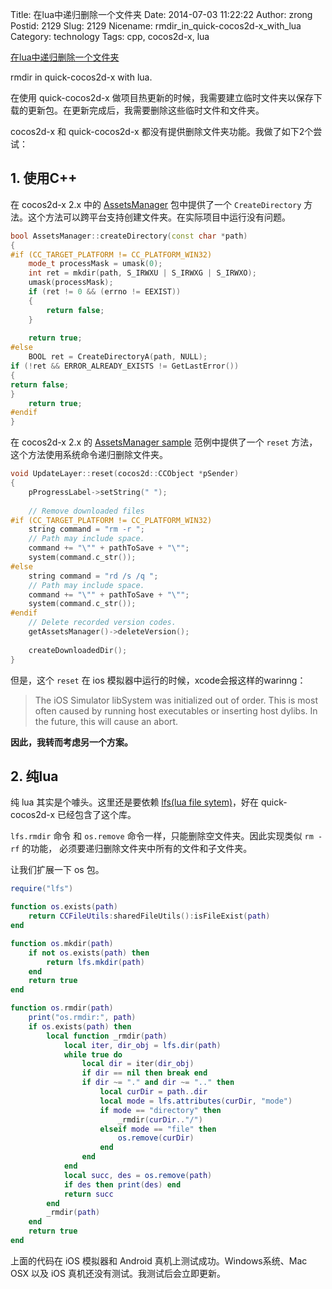 Title: 在lua中递归删除一个文件夹
Date: 2014-07-03 11:22:22
Author: zrong
Postid: 2129
Slug: 2129
Nicename: rmdir_in_quick-cocos2d-x_with_lua
Category: technology
Tags: cpp, cocos2d-x, lua

[在lua中递归删除一个文件夹](http://zengrong.net/post/2129.htm)

rmdir in quick-cocos2d-x with lua.

在使用 quick-cocos2d-x 做项目热更新的时候，我需要建立临时文件夹以保存下载的更新包。在更新完成后，我需要删除这些临时文件和文件夹。

cocos2d-x 和 quick-cocos2d-x 都没有提供删除文件夹功能。我做了如下2个尝试：

## 1. 使用C++

在 cocos2d-x 2.x 中的 [AssetsManager][2] 包中提供了一个 `CreateDirectory` 方法。这个方法可以跨平台支持创建文件夹。在实际项目中运行没有问题。<!--more-->

``` c++
bool AssetsManager::createDirectory(const char *path)
{
#if (CC_TARGET_PLATFORM != CC_PLATFORM_WIN32)
    mode_t processMask = umask(0);
    int ret = mkdir(path, S_IRWXU | S_IRWXG | S_IRWXO);
    umask(processMask);
    if (ret != 0 && (errno != EEXIST))
    {
        return false;
    }
    
    return true;
#else
    BOOL ret = CreateDirectoryA(path, NULL);
if (!ret && ERROR_ALREADY_EXISTS != GetLastError())
{
return false;
}
    return true;
#endif
}
```

在 cocos2d-x 2.x 的 [AssetsManager sample][1] 范例中提供了一个 `reset` 方法，这个方法使用系统命令递归删除文件夹。

``` c++
void UpdateLayer::reset(cocos2d::CCObject *pSender)
{
    pProgressLabel->setString(" ");
    
    // Remove downloaded files
#if (CC_TARGET_PLATFORM != CC_PLATFORM_WIN32)
    string command = "rm -r ";
    // Path may include space.
    command += "\"" + pathToSave + "\"";
    system(command.c_str());
#else
    string command = "rd /s /q ";
    // Path may include space.
    command += "\"" + pathToSave + "\"";
    system(command.c_str());
#endif
    // Delete recorded version codes.
    getAssetsManager()->deleteVersion();
    
    createDownloadedDir();
}
```

但是，这个 `reset` 在 ios 模拟器中运行的时候，xcode会报这样的warinng：

>The iOS Simulator libSystem was initialized out of order.  This is most often caused by running host executables or inserting host dylibs.  In the future, this will cause an abort.

**因此，我转而考虑另一个方案。**

## 2. 纯lua

纯 lua 其实是个噱头。这里还是要依赖 [lfs(lua file sytem)][3]，好在 quick-cocos2d-x 已经包含了这个库。

`lfs.rmdir` 命令 和 `os.remove` 命令一样，只能删除空文件夹。因此实现类似 `rm -rf` 的功能， 必须要递归删除文件夹中所有的文件和子文件夹。

让我们扩展一下 os 包。

``` lua
require("lfs")

function os.exists(path)
	return CCFileUtils:sharedFileUtils():isFileExist(path)
end

function os.mkdir(path)
	if not os.exists(path) then
		return lfs.mkdir(path)
	end
	return true
end

function os.rmdir(path)
	print("os.rmdir:", path)
	if os.exists(path) then
		local function _rmdir(path)
			local iter, dir_obj = lfs.dir(path)
			while true do
				local dir = iter(dir_obj)
				if dir == nil then break end
				if dir ~= "." and dir ~= ".." then
					local curDir = path..dir
					local mode = lfs.attributes(curDir, "mode") 
					if mode == "directory" then
						_rmdir(curDir.."/")
					elseif mode == "file" then
						os.remove(curDir)
					end
				end
			end
			local succ, des = os.remove(path)
			if des then print(des) end
			return succ
		end
		_rmdir(path)
	end
	return true
end
```

上面的代码在 iOS 模拟器和 Android 真机上测试成功。Windows系统、Mac OSX 以及 iOS 真机还没有测试。我测试后会立即更新。

[1]: https://github.com/cocos2d/cocos2d-x/tree/v2/samples/Cpp/AssetsManagerTest
[2]: https://github.com/cocos2d/cocos2d-x/tree/v2/extensions/AssetsManage
[3]: https://github.com/keplerproject/luafilesystem
